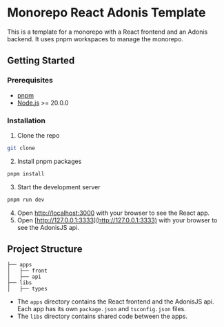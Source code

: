 # Monorepo React Adonis Template

This is a template for a monorepo with a React frontend and an Adonis backend. It uses pnpm workspaces to manage the monorepo.

## Getting Started

### Prerequisites

- [pnpm](https://pnpm.js.org/en/installation)
- [Node.js](https://nodejs.org/en/download/) >= 20.0.0

### Installation

1. Clone the repo

```sh
git clone
```

2. Install pnpm packages

```sh
pnpm install
```

3. Start the development server

```sh
pnpm run dev
```

4. Open [http://localhost:3000](http://localhost:5173) with your browser to see the React app.
5. Open [http://127.0.0.1:3333](http://127.0.0.1:3333) with your browser to see the AdonisJS api.

## Project Structure

```
├── apps
│   ├── front
│   ├── api
├── libs
│   ├── types
```

- The `apps` directory contains the React frontend and the AdonisJS api. Each app has its own `package.json` and `tsconfig.json` files.
- The `libs` directory contains shared code between the apps.
